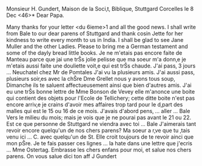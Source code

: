 Monsieur H. Gundert, Maison de la Soci‚t‚ Biblique, Stuttgard 
 Corcelles le 8 Dec <46>*
Dear Papa.

Many thanks for your letter <du 6ieme>1 and all the good news. I shall write from Bale to our dear parens of Stuttgard and thank cosin Jette for her kindness to write every month to us in India. I shall be glad to see Jane Muller and the other Ladies. Please to bring me a German testament and some of the dayly bread little books. Je ne m'etais pas encore faite de Manteau parce que jai une trŠs jolie pelisse que ma soeur m'a donn‚e je m'etais aussi faite une douliette voit‚e qui est trŠs chaude. J'ai pass‚ 3 jours … Neuchatel chez Mr de Pomtales J'ai vu la plusieurs amis. J'ai aussi pass‚ plusieurs soir‚es avec la chŠre Dme Grellet nous y avons tous soup‚ Dimanche ils te saluent affectueusement ainsi que bien d'autres amis. J'ai eu une trŠs bonne lettre de Mme Bonson de Vevey elle m'anonce une boite qui contient des objets pour l'Ecole de Tellichery; cette ditte boite n'est pas encore arriv‚e je crains d'avoir mes affaires trop tard pour le d‚part des malles qui est le 15 ou 16 de ce mois. J'avais d'abord pens‚ … aller … Bale Vers le milieu du mois; mais je vois que je ne pourai pas avant le 21 ou 22. Est ce que personne de Stuttgard ne viendra avec toi … Bale J'aimerais tant revoir encore quelqu'un de nos chers parens? Ma soeur a r‚ve que tu ‚tais venu ici … C. avec quelqu'un de St. Elle croit toujours de te revoir ainci que mon pŠre. Je te fais passer ces lignes … la hate dans une lettre que j'ecris … Mme Ostertag. Embrasse les chers enfans pour moi, et salue nos chers parens. On vous salue dici
 ton aff
 J Gundert

